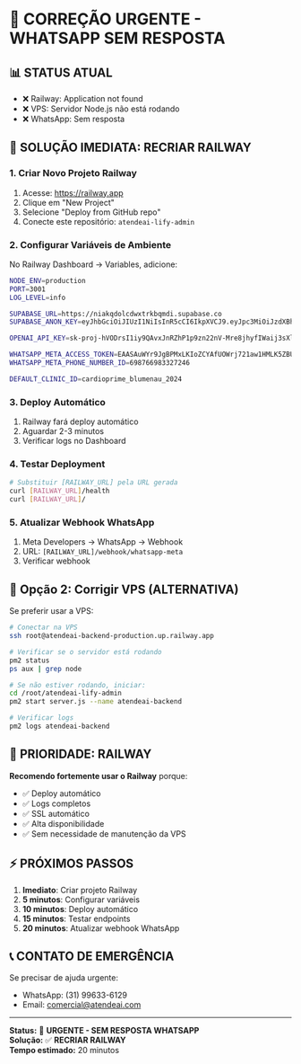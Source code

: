 # 🚨 CORREÇÃO URGENTE - WHATSAPP SEM RESPOSTA

## 📊 **STATUS ATUAL**
- ❌ Railway: Application not found
- ❌ VPS: Servidor Node.js não está rodando
- ❌ WhatsApp: Sem resposta

## 🚀 **SOLUÇÃO IMEDIATA: RECRIAR RAILWAY**

### **1. Criar Novo Projeto Railway**
1. Acesse: https://railway.app
2. Clique em "New Project"
3. Selecione "Deploy from GitHub repo"
4. Conecte este repositório: `atendeai-lify-admin`

### **2. Configurar Variáveis de Ambiente**
No Railway Dashboard → Variables, adicione:

```bash
NODE_ENV=production
PORT=3001
LOG_LEVEL=info

SUPABASE_URL=https://niakqdolcdwxtrkbqmdi.supabase.co
SUPABASE_ANON_KEY=eyJhbGciOiJIUzI1NiIsInR5cCI6IkpXVCJ9.eyJpc3MiOiJzdXBhYmFzZSIsInJlZiI6Im5pYWtxZG9sY2JxbWRpIiwicm9sZSI6ImFub24iLCJpYXQiOjE3NTAxODI1NTksImV4cCI6MjA2NTc1ODU1OX0.90ihAk2geP1JoHIvMj_pxeoMe6dwRwH-rBbJwbFeomw

OPENAI_API_KEY=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

WHATSAPP_META_ACCESS_TOKEN=EAASAuWYr9JgBPMxLKIoZCYAfUOWrj721aw1HMLK5ZBUBJOAPpB2k3as1Nj2bmJskjiBZCh8szn7ajR7Ic2OsnJSZCJIuz9eD2wk1wL7cWnZBv3jBaZA56ZCH48ngQ6VRZBjXZAlnancYdrdag1UougDbyZCemhIhE9MchQ0pS1hXCwhZCKytYpPPocgqf1sFlFt2iGZAnxFB5alHzVTZCw2172NnZBB2qtjgXkikTTRopth8mxB7mvdI4yqk3dficzsAZDZD
WHATSAPP_META_PHONE_NUMBER_ID=698766983327246

DEFAULT_CLINIC_ID=cardioprime_blumenau_2024
```

### **3. Deploy Automático**
1. Railway fará deploy automático
2. Aguardar 2-3 minutos
3. Verificar logs no Dashboard

### **4. Testar Deployment**
```bash
# Substituir [RAILWAY_URL] pela URL gerada
curl [RAILWAY_URL]/health
curl [RAILWAY_URL]/
```

### **5. Atualizar Webhook WhatsApp**
1. Meta Developers → WhatsApp → Webhook
2. URL: `[RAILWAY_URL]/webhook/whatsapp-meta`
3. Verificar webhook

## 🔧 **Opção 2: Corrigir VPS (ALTERNATIVA)**

Se preferir usar a VPS:

```bash
# Conectar na VPS
ssh root@atendeai-backend-production.up.railway.app

# Verificar se o servidor está rodando
pm2 status
ps aux | grep node

# Se não estiver rodando, iniciar:
cd /root/atendeai-lify-admin
pm2 start server.js --name atendeai-backend

# Verificar logs
pm2 logs atendeai-backend
```

## 🎯 **PRIORIDADE: RAILWAY**

**Recomendo fortemente usar o Railway** porque:
- ✅ Deploy automático
- ✅ Logs completos
- ✅ SSL automático
- ✅ Alta disponibilidade
- ✅ Sem necessidade de manutenção da VPS

## ⚡ **PRÓXIMOS PASSOS**

1. **Imediato**: Criar projeto Railway
2. **5 minutos**: Configurar variáveis
3. **10 minutos**: Deploy automático
4. **15 minutos**: Testar endpoints
5. **20 minutos**: Atualizar webhook WhatsApp

## 📞 **CONTATO DE EMERGÊNCIA**

Se precisar de ajuda urgente:
- WhatsApp: (31) 99633-6129
- Email: comercial@atendeai.com

---

**Status:** 🚨 **URGENTE - SEM RESPOSTA WHATSAPP**  
**Solução:** ✅ **RECRIAR RAILWAY**  
**Tempo estimado:** 20 minutos 